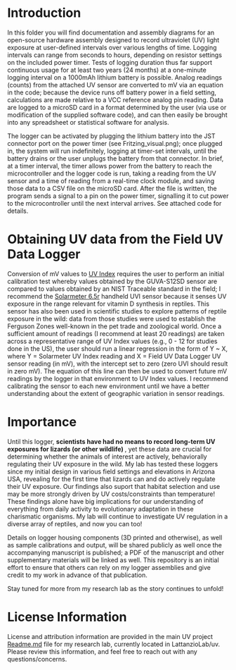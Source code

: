 # Introduction
In this folder you will find documentation and assembly diagrams for an open-source hardware assembly designed to record ultraviolet (UV) light exposure at user-defined intervals over various lengths of time. Logging intervals can range from seconds to hours, depending on resistor settings on the included power timer. Tests of logging duration thus far support continuous usage for at least two years (24 months) at a one-minute logging interval on a 1000mAh lithium battery is possible. Analog readings (counts) from the attached UV sensor are converted to mV via an equation in the code; because the device runs off battery power in a field setting, calculations are made relative to a VCC reference analog pin reading. Data are logged to a microSD card in a format determined by the user (via use or modification of the supplied software code), and can then easily be brought into any spreadsheet or statistical software for analysis. 

The logger can be activated by plugging the lithium battery into the JST connector port on the power timer (see Fritzing_visual.png); once plugged in, the system will run indefinitely, logging at timer-set intervals, until the battery drains or the user unplugs the battery from that connector. In brief, at a timer interval, the timer allows power from the battery to reach the microcontroller and the logger code is run, taking a reading from the UV sensor and a time of reading from a real-time clock module, and saving those data to a CSV file on the microSD card. After the file is written, the program sends a signal to a pin on the power timer, signalling it to cut power to the microcontroller until the next interval arrives. See attached code for details. 

# Obtaining UV data from the Field UV Data Logger
Conversion of mV values to [UV Index][uv-index] requires the user to perform an initial calibration test whereby values obtained by the GUVA-S12SD sensor are compared to values obtained by an NIST Traceable standard in the field; I recommend the [Solarmeter 6.5r][solarmeter-65r] handheld UVI sensor because it senses UV exposure in the range relevant for vitamin D synthesis in reptiles. This sensor has also been used in scientific studies to explore patterns of reptile exposure in the wild: data from those studies were used to establish the Ferguson Zones well-known in the pet trade and zoological world. Once a sufficient amount of readings (I recommend at least 20 readings) are taken across a representative range of UV Index values (e.g., 0 - 12 for studies done in the US), the user should run a linear regression in the form of Y ~ X, where Y = Solarmeter UV Index reading and X = Field UV Data Logger UV sensor reading (in mV), with the intercept set to zero (zero UVI should result in zero mV). The equation of this line can then be used to convert future mV readings by the logger in that environment to UV Index values. I recommend calibrating the sensor to each new environment until we have a better understanding about the extent of geographic variation in sensor readings. 

# Importance
Until this logger, <b>scientists have had no means to record long-term UV exposures for lizards (or other wildlife) </b>, yet these data are crucial for determining whether the animals of interest are actively, behaviorally regulating their UV exposure in the wild. My lab has tested these loggers since my initial design in various field settings and elevations in Arizona USA, revealing for the first time that lizards can and do actively regulate their UV exposure. Our findings also suport that habitat selection and use may be more strongly driven by UV costs/constraints than temperature! These findings alone have big implications for our understanding of everything from daily activity to evolutionary adaptation in these charismatic organisms. My lab will continue to investigate UV regulation in a diverse array of reptiles, and now you can too! 

Details on logger housing components (3D printed and otherwise), as well as sample calibrations and output, will be shared publicly as well once the accompanying manuscript is published; a PDF of the manuscript and other supplementary materials will be linked as well. This repository is an initial effort to ensure that others can rely on my logger assemblies and give credit to my work in advance of that publication. 

Stay tuned for more from my research lab as the story continues to unfold! 

# License Information
License and attribution information are provided in the main UV project [Readme.md][readme-main] file for my research lab, currently located in LattanzioLab/uv. Please review this information, and feel free to reach out with any questions/concerns. 

[readme-main]: https://github.com/LattanzioLab/uv/blob/main/README.md
[solarmeter-65r]: https://www.solarmeter.com/product/model65r/
[uv-index]: https://www.cpc.ncep.noaa.gov/products/stratosphere/uv_index/uv_information.shtml
